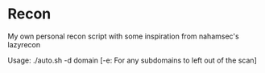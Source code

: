 # Recon
My own personal recon script with some inspiration from nahamsec's lazyrecon

Usage:
./auto.sh -d domain [-e: For any subdomains to left out of the scan]
